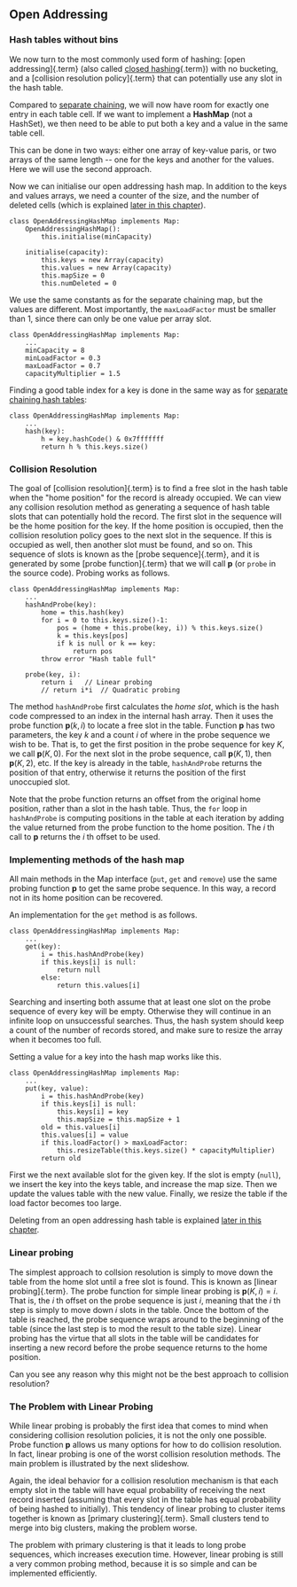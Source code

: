 
## Open Addressing

### Hash tables without bins

We now turn to the most commonly used form of hashing:
[open addressing]{.term} (also called [closed hashing](#closed-hash-system){.term})
with no bucketing, and a [collision resolution policy]{.term} that can potentially use any slot in the hash table.

Compared to [separate chaining](#separate-chaining), 
we will now have room for exactly one entry in each table 
cell. If we want to implement a **HashMap** (not a HashSet), we then
need to be able to put both a key and a value in the same table cell.

This can be done in two ways: either one array of key-value paris, 
or two arrays of the same length -- one for the keys and another for the values.
Here we will use the second approach.

Now we can initialise our open addressing hash map. In addition to the
keys and values arrays, we need a counter of the size, and the number
of deleted cells (which is explained
[later in this chapter](#open-addressing-deletion)).

    class OpenAddressingHashMap implements Map:
        OpenAddressingHashMap():
            this.initialise(minCapacity)

        initialise(capacity):
            this.keys = new Array(capacity)
            this.values = new Array(capacity)
            this.mapSize = 0
            this.numDeleted = 0

We use the same constants as for the separate chaining map, but the
values are different. Most importantly, the `maxLoadFactor` must be
smaller than 1, since there can only be one value per array slot.

    class OpenAddressingHashMap implements Map:
        ...
        minCapacity = 8
        minLoadFactor = 0.3
        maxLoadFactor = 0.7
        capacityMultiplier = 1.5

Finding a good table index for a key is done in the same way as for 
[separate chaining hash tables](#converting-objects-to-table-indices):

    class OpenAddressingHashMap implements Map:
        ...
        hash(key):
            h = key.hashCode() & 0x7fffffff
            return h % this.keys.size()

### Collision Resolution

The goal of [collision resolution]{.term} is to
find a free slot in the hash table when the "home position" for the
record is already occupied. We can view any collision resolution method
as generating a sequence of hash table slots that can potentially hold
the record. The first slot in the sequence will be the home position for
the key. If the home position is occupied, then the collision resolution
policy goes to the next slot in the sequence. If this is occupied as
well, then another slot must be found, and so on. This sequence of slots
is known as the [probe sequence]{.term}, and it
is generated by some [probe function]{.term}
that we will call **p** (or `probe` in the source code). Probing works
as follows.

    class OpenAddressingHashMap implements Map:
        ...
        hashAndProbe(key):
            home = this.hash(key)
            for i = 0 to this.keys.size()-1:
                pos = (home + this.probe(key, i)) % this.keys.size()
                k = this.keys[pos]
                if k is null or k == key:
                    return pos
            throw error "Hash table full"

        probe(key, i):
            return i   // Linear probing
            // return i*i  // Quadratic probing


The method `hashAndProbe` first calculates the *home slot*, which is the
hash code compressed to an index in the internal hash array. Then it
uses the probe function $\textbf{p}(k, i)$ to locate a free slot in the
table. Function **p** has two parameters, the key $k$ and a count $i$ of
where in the probe sequence we wish to be. That is, to get the first
position in the probe sequence for key $K$, we call $\textbf{p}(K, 0)$.
For the next slot in the probe sequence, call $\textbf{p}(K, 1)$, then
$\textbf{p}(K, 2)$, etc. If the key is already in the table,
`hashAndProbe` returns the position of that entry, otherwise it returns
the position of the first unoccupied slot.

Note that the probe function returns an offset from the original home
position, rather than a slot in the hash table. Thus, the `for` loop in
`hashAndProbe` is computing positions in the table at each iteration by
adding the value returned from the probe function to the home position.
The $i$ th call to **p** returns the $i$ th offset to be used.

### Implementing methods of the hash map

All main methods in the Map interface (`put`, `get` and `remove`) use
the same probing function **p** to get the same probe sequence. In this
way, a record not in its home position can be recovered.

An implementation for the `get` method is as follows.

    class OpenAddressingHashMap implements Map:
        ...
        get(key):
            i = this.hashAndProbe(key)
            if this.keys[i] is null:
                return null
            else:
                return this.values[i]


Searching and inserting both assume that at least one slot on the probe
sequence of every key will be empty. Otherwise they will continue in an
infinite loop on unsuccessful searches. Thus, the hash system should
keep a count of the number of records stored, and make sure to resize
the array when it becomes too full.

Setting a value for a key into the hash map works like this.

    class OpenAddressingHashMap implements Map:
        ...
        put(key, value):
            i = this.hashAndProbe(key)
            if this.keys[i] is null:
                this.keys[i] = key
                this.mapSize = this.mapSize + 1
            old = this.values[i]
            this.values[i] = value
            if this.loadFactor() > maxLoadFactor:
                this.resizeTable(this.keys.size() * capacityMultiplier)
            return old


First we the next available slot for the given key. If the slot is empty
(`null`), we insert the key into the keys table, and increase the map size. 
Then we update the values table with the new value.
Finally, we resize the table if the load factor becomes too large.

Deleting from an open addressing hash table is explained 
[later in this chapter](#open-addressing-deletion).

### Linear probing

The simplest approach to collsion resolution is simply to move down the
table from the home slot until a free slot is found. This is known as
[linear probing]{.term}. The probe function for
simple linear probing is $\textbf{p}(K, i) = i$. That is, the $i$ th
offset on the probe sequence is just $i$, meaning that the $i$ th step
is simply to move down $i$ slots in the table. Once the bottom of the
table is reached, the probe sequence wraps around to the beginning of
the table (since the last step is to mod the result to the table size).
Linear probing has the virtue that all slots in the table will be
candidates for inserting a new record before the probe sequence returns
to the home position.

<inlineav id="linProbeCON1" src="Hashing/linProbeCON1.js" name="Linear Probing Slideshow 1" links="Hashing/linProbeCON.css"/>

Can you see any reason why this might not be the best approach to
collision resolution?

### The Problem with Linear Probing

While linear probing is probably the first idea that comes to mind when
considering collision resolution policies, it is not the only one
possible. Probe function **p** allows us many options for how to do
collision resolution. In fact, linear probing is one of the worst
collision resolution methods. The main problem is illustrated by the
next slideshow.

<inlineav id="linProbeCON2" src="Hashing/linProbeCON2.js" name="Linear Probing Slideshow 2" links="Hashing/linProbeCON.css"/>

Again, the ideal behavior for a collision resolution mechanism is that
each empty slot in the table will have equal probability of receiving
the next record inserted (assuming that every slot in the table has
equal probability of being hashed to initially). This tendency of linear
probing to cluster items together is known as
[primary clustering]{.term}. Small clusters tend
to merge into big clusters, making the problem worse.

The problem with primary clustering is that it leads to long probe
sequences, which increases execution time. However, linear probing is
still a very common probing method, because it is so simple and can be
implemented efficiently.

<avembed id="HashLinearPPRO" src="Hashing/HashLinearPPRO.html" type="ka" name="Linear Probing Proficiency Exercise"/>
